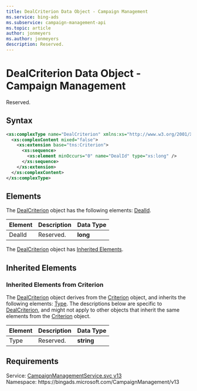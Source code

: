 ```yaml
---
title: DealCriterion Data Object - Campaign Management
ms.service: bing-ads
ms.subservice: campaign-management-api
ms.topic: article
author: jonmeyers
ms.author: jonmeyers
description: Reserved.
---
```

# DealCriterion Data Object - Campaign Management
Reserved.

## Syntax
```xml
<xs:complexType name="DealCriterion" xmlns:xs="http://www.w3.org/2001/XMLSchema">
  <xs:complexContent mixed="false">
    <xs:extension base="tns:Criterion">
      <xs:sequence>
        <xs:element minOccurs="0" name="DealId" type="xs:long" />
      </xs:sequence>
    </xs:extension>
  </xs:complexContent>
</xs:complexType>
```

## <a name="elements"></a>Elements

The [DealCriterion](dealcriterion.md) object has the following elements: [DealId](#dealid).

|Element|Description|Data Type|
|-----------|---------------|-------------|
|<a name="dealid"></a>DealId|Reserved.|**long**|

The [DealCriterion](dealcriterion.md) object has [Inherited Elements](#inheritedelements).

## <a name="inheritedelements"></a>Inherited Elements

### <a name="inheritedelementscriterion"></a>Inherited Elements from Criterion
The [DealCriterion](dealcriterion.md) object derives from the [Criterion](criterion.md) object, and inherits the following elements: [Type](#type). The descriptions below are specific to [DealCriterion](dealcriterion.md), and might not apply to other objects that inherit the same elements from the [Criterion](criterion.md) object.  

|Element|Description|Data Type|
|-----------|---------------|-------------|
|<a name="type"></a>Type|Reserved.|**string**|

## Requirements
Service: [CampaignManagementService.svc v13](https://campaign.api.bingads.microsoft.com/Api/Advertiser/CampaignManagement/v13/CampaignManagementService.svc)  
Namespace: https\://bingads.microsoft.com/CampaignManagement/v13  


